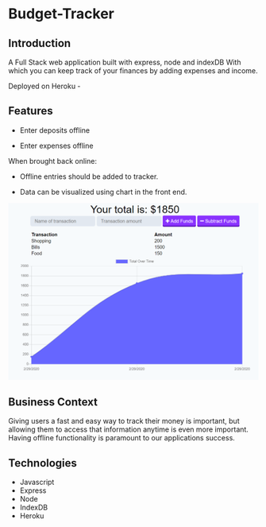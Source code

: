 # Budget-Tracker

## Introduction

A Full Stack web application built with express, node and indexDB With which you can keep track of your finances by adding expenses and income.

Deployed on Heroku -

## Features

- Enter deposits offline

- Enter expenses offline

When brought back online:

- Offline entries should be added to tracker.

- Data can be visualized using chart in the front end.

<img src="public/assets/images/budget.png">

## Business Context

Giving users a fast and easy way to track their money is important, but allowing them to access that information anytime is even more important. Having offline functionality is paramount to our applications success.

## Technologies

- Javascript
- Express
- Node
- IndexDB
- Heroku
